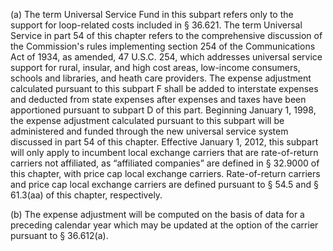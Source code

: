 (a) The term Universal Service Fund in this subpart refers only to the support for loop-related costs included in § 36.621. The term Universal Service in part 54 of this chapter refers to the comprehensive discussion of the Commission's rules implementing section 254 of the Communications Act of 1934, as amended, 47 U.S.C. 254, which addresses universal service support for rural, insular, and high cost areas, low-income consumers, schools and libraries, and heath care providers. The expense adjustment calculated pursuant to this subpart F shall be added to interstate expenses and deducted from state expenses after expenses and taxes have been apportioned pursuant to subpart D of this part. Beginning January 1, 1998, the expense adjustment calculated pursuant to this subpart will be administered and funded through the new universal service system discussed in part 54 of this chapter. Effective January 1, 2012, this subpart will only apply to incumbent local exchange carriers that are rate-of-return carriers not affiliated, as “affiliated companies” are defined in § 32.9000 of this chapter, with price cap local exchange carriers. Rate-of-return carriers and price cap local exchange carriers are defined pursuant to § 54.5 and § 61.3(aa) of this chapter, respectively.

(b) The expense adjustment will be computed on the basis of data for a preceding calendar year which may be updated at the option of the carrier pursuant to § 36.612(a).

